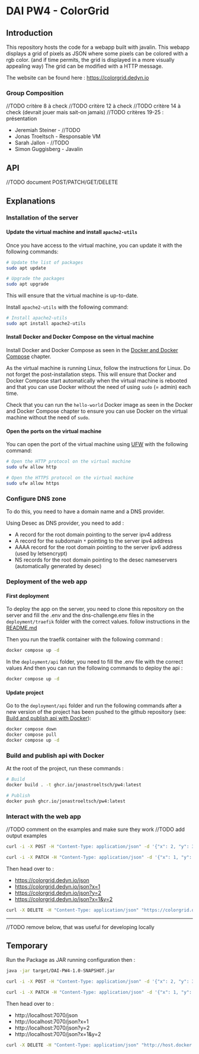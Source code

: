 # DAI PW4 - ColorGrid

## Introduction

This repository hosts the code for a webapp built with javalin.
This webapp displays a grid of pixels as JSON where some pixels can be colored with a rgb color.
(and if time permits, the grid is displayed in a more visually appealing way)
The grid can be modified with a HTTP message.

The website can be found here : https://colorgrid.dedyn.io

### Group Composition

//TODO critère 8 à check
//TODO critère 12 à check
//TODO critère 14 à check (devrait jouer mais sait-on jamais)
//TODO critères 19-25 : présentation

- Jeremiah Steiner - //TODO
- Jonas Troeltsch - Responsable VM
- Sarah Jallon - //TODO 
- Simon Guggisberg - Javalin

## API

//TODO document POST/PATCH/GET/DELETE

## Explanations

### Installation of the server

#### Update the virtual machine and install `apache2-utils`

Once you have access to the virtual machine, you can update it with the
following commands:

```sh
# Update the list of packages
sudo apt update

# Upgrade the packages
sudo apt upgrade
```

This will ensure that the virtual machine is up-to-date.

Install `apache2-utils` with the following command:

```sh
# Install apache2-utils
sudo apt install apache2-utils
```

#### Install Docker and Docker Compose on the virtual machine

Install Docker and Docker Compose as seen in the
[Docker and Docker Compose](https://github.com/heig-vd-dai-course/heig-vd-dai-course/tree/main/10-docker-and-docker-compose)
chapter.

As the virtual machine is running Linux, follow the instructions for Linux. Do
not forget the post-installation steps. This will ensure that Docker and Docker
Compose start automatically when the virtual machine is rebooted and that you
can use Docker without the need of using `sudo` (= admin) each time.

Check that you can run the `hello-world` Docker image as seen in the Docker and
Docker Compose chapter to ensure you can use Docker on the virtual machine
without the need of `sudo`.

#### Open the ports on the virtual machine

You can open the port of the virtual machine using
[UFW](https://en.wikipedia.org/wiki/Uncomplicated_Firewall) with the following
command:

```sh
# Open the HTTP protocol on the virtual machine
sudo ufw allow http

# Open the HTTPS protocol on the virtual machine
sudo ufw allow https
```

### Configure DNS zone
To do this, you need to have a domain name and a DNS provider.

Using Desec as DNS provider, you need to add :
- A record for the root domain pointing to the server ipv4 address
- A record for the subdomain `*` pointing to the server ipv4 address
- AAAA record for the root domain pointing to the server ipv6 address (used by letsencrypt)
- NS records for the root domain pointing to the desec nameservers (automatically generated by desec)

### Deployment of the web app

#### First deployment

To deploy the app on the server, you need to clone this repository on the server and fill the .env  and the 
dns-challenge.env files in the `deployment/traefik` folder with the correct values. follow instructions in the 
[README.md](deployment/traefik/README.md)

Then you run the traefik container with the following command :

```bash
docker compose up -d
```
In the `deployment/api` folder, you need to fill the .env file with the correct values 
And then you can run the following commands to deploy the api :

```bash
docker compose up -d
```
#### Update project

Go to the `deployment/api` folder and run the following commands after a new version of the project has been pushed to
the github repository (see: [Build and publish api with Docker](#build-and-publish-api-with-docker)):

```bash
docker compose down
docker compose pull
docker compose up -d
```

### Build and publish api with Docker

At the root of the project, run these commands :

```bash
# Build
docker build . -t ghcr.io/jonastroeltsch/pw4:latest

# Publish
docker push ghcr.io/jonastroeltsch/pw4:latest
```

### Interact with the web app

//TODO comment on the examples and make sure they work
//TODO add output examples

```bash
curl -i -X POST -H "Content-Type: application/json" -d '{"x": 2, "y": 3}' "https://colorgrid.dedyn.io/json"
```

```bash
curl -i -X PATCH -H "Content-Type: application/json" -d '{"x": 1, "y": 2, "cell": {"color": "220022", "text": "Hello, world!"}}' "https://colorgrid.dedyn.io/json"        
```

Then head over to :
- https://colorgrid.dedyn.io/json
- https://colorgrid.dedyn.io/json?x=1
- https://colorgrid.dedyn.io/json?y=2
- https://colorgrid.dedyn.io/json?x=1&y=2

```bash
curl -X DELETE -H "Content-Type: application/json" "https://colorgrid.dedyn.io/json"
```

----------------------------------

//TODO remove below, that was useful for developing locally

## Temporary

Run the Package as JAR running configuration then :

```bash
java -jar target/DAI-PW4-1.0-SNAPSHOT.jar
```

```bash
curl -i -X POST -H "Content-Type: application/json" -d '{"x": 2, "y": 3}' "http://host.docker.internal:7070/json"
```

```bash
curl -i -X PATCH -H "Content-Type: application/json" -d '{"x": 1, "y": 2, "cell": {"color": "220022", "text": "Hello, world!"}}' "http://host.docker.internal:7070/json"        
```

Then head over to : 
- http://localhost:7070/json
- http://localhost:7070/json?x=1
- http://localhost:7070/json?y=2
- http://localhost:7070/json?x=1&y=2

```bash
curl -X DELETE -H "Content-Type: application/json" "http://host.docker.internal:7070/json"
```
